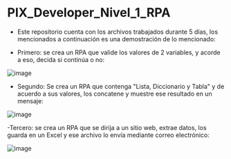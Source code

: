 # PIX_Developer_Nivel_1_RPA

- Este repositorio cuenta con los archivos trabajados durante 5 días, los mencionados a continuación es una demostración de lo mencionado:

- Primero: se crea un RPA que valide los valores de 2 variables, y acorde a eso, decida si continúa o no:

![image](https://github.com/user-attachments/assets/46f34ee8-cbcd-4dae-b65d-0a8bafa2f597)

- Segundo: Se crea un RPA que contenga "Lista, Diccionario y Tabla" y de acuerdo a sus valores, los concatene y muestre ese resultado en un mensaje:

![image](https://github.com/user-attachments/assets/21215d3a-943b-4b03-a93d-eb17b60981c4)

-Tercero: se crea un RPA que se dirija a un sitio web, extrae datos, los guarda en un Excel y ese archivo lo envía mediante correo electrónico:

![image](https://github.com/user-attachments/assets/8aeb5988-b924-4491-baf7-3a46935411f5)
